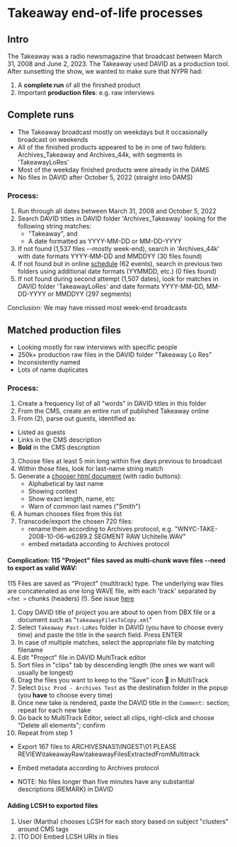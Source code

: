 # Takeaway end-of-life processes
## Intro
The Takeaway was a radio newsmagazine that broadcast between March 31, 2008 and June 2, 2023. 
The Takeaway used DAVID as a production tool.
After sunsetting the show, we wanted to make sure that NYPR had:
1. A **complete run** of all the finished product
2. Important **production files**: e.g. raw interviews
## Complete runs
- The Takeaway broadcast mostly on weekdays but it occasionally broadcast on weekends
- All of the finished products appeared to be in one of two folders: Archives_Takeaway and Archives_44k, with segments in 'TakeawayLoRes'
- Most of the weekday finished products were already in the DAMS
- No files in DAVID after October 5, 2022 (straight into DAMS)

### Process:
1. Run through all dates between March 31, 2008 and October 5, 2022
2. Search DAVID titles in DAVID folder 'Archives_Takeaway' looking for the following string matches:
    - "Takeaway", and
    - A date formatted as YYYY-MM-DD or MM-DD-YYYY
3. If not found (1,537 files --mostly week-end), search in 'Archives_44k' with date formats YYYY-MM-DD and MMDDYY (30 files found)
4. If not found but in online [schedule](https://www.wnyc.org/schedule/2023/oct/31/) (62 events), search in previous two folders using additional date formats (YYMMDD, etc.) (0 files found)
5. If not found during second attempt (1,507 dates), look for matches in DAVID folder 'TakeawayLoRes' and date formats YYYY-MM-DD, MM-DD-YYYY or MMDDYY (297 segments)

Conclusion: We may have missed most week-end broadcasts

## Matched production files
- Looking mostly for raw interviews with specific people
- 250k+ production raw files in the DAVID folder "Takeaway Lo Res" 
- Inconsistently named
- Lots of name duplicates

### Process:
1. Create a frequency list of all "words" in DAVID titles in this folder
2. From the CMS, create an entire run of published Takeaway online
3. From (2), parse out guests, identified as:
  - Listed as guests
  - Links in the CMS description
  - **Bold** in the CMS description
3. Choose files at least 5 min long within five days previous to broadcast
4. Within those files, look for last-name string match
5. Generate a [chooser html document](https://marcossueiro.github.io/takeawayChoose/) (with radio buttons):
    - Alphabetical by last name
    - Showing context
    - Show exact length, name, etc
    - Warn of common last names ("Smith")
6. A human chooses files from this list
7. Transcode/export the chosen 720 files:
    - rename them according to Archives protocol, e.g. "WNYC-TAKE-2008-10-06-w6289.2 SEGMENT RAW Uchitelle.WAV"
    - embed metadata according to Archives protocol


#### Complication: 115 "Project" files saved as multi-chunk wave files --need to export as valid WAV:
115 Files are saved as "Project" (multitrack) type. The underlying wav files are concatenated as one long WAVE file, with each 'track' separated by `<fmt >` chunks (headers) (!). See issue [here](https://github.com/MediaArea/BWFMetaEdit/issues/264)
  1. Copy DAVID title of project you are about to open from DBX file or a document such as "`takeawayFilesToCopy.xml`"
  2. Select `Takeaway Past-LoRes` folder in DAVID (you have to choose every time) and paste the title in the search field. Press ENTER
  3. In case of multiple matches, select the appropriate file by matching filename
  4. Edit "Project" file in DAVID MultiTrack editor
  5. Sort files in "clips" tab by descending length (the ones we want will usually be longest)
  6. Drag the files you want to keep to the "Save" icon 💾 in MultiTrack
  7. Select `Disc Prod - Archives Test` as the destination folder in the popup (you **have** to choose every time)
  8. Once new take is rendered, paste the DAVID title in the `Comment:` section; repeat for each new take
  9. Go back to MultiTrack Editor, select all clips, right-click and choose "Delete all elements"; confirm
  10. Repeat from step 1

- Export 167 files to ARCHIVESNAS1\INGEST\01 PLEASE REVIEW\takeawayRaw\takeawayFilesExtractedFromMultitrack
- Embed metadata according to Archives protocol

- NOTE: No files longer than five minutes have any substantial descriptions (REMARK) in DAVID
 
#### Adding LCSH to exported files
1. User (Martha) chooses LCSH for each story based on subject "clusters" around CMS tags
2. (TO DO) Embed LCSH URIs in files


